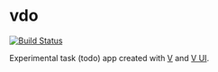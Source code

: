 # vdo

[![Build Status](https://github.com/FloVanGH/vdo/workflows/CI/badge.svg)](https://github.com/FloVanGH/vdo/commits/main)

Experimental task (todo) app created with [V](https://github.com/vlang/v) and [V UI](https://github.com/vlang/ui).
